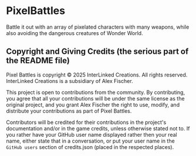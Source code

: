 # PixelBattles
Battle it out with an array of pixelated characters with many weapons, while also avoiding the dangerous creatures of Wonder World.

## Copyright and Giving Credits (the serious part of the README file)
Pixel Battles is copyright © 2025 InterLinked Creations. All rights reserved. InterLinked Creations is a subsidiary of Alex Fischer.

This project is open to contributions from the community. By contributing, you agree that all your contributions will be under the same license as the original project, and you grant Alex Fischer the right to use, modify, and distribute your contributions as part of Pixel Battles.

Contributors will be credited for their contributions in the project's documentation and/or in the game credits, unless otherwise stated not to. If you rather have your GitHub user name displayed rather then your real name, either state that in a conversation, or put your user name in the `GitHub users` section of credits.json (placed in the respected places).
